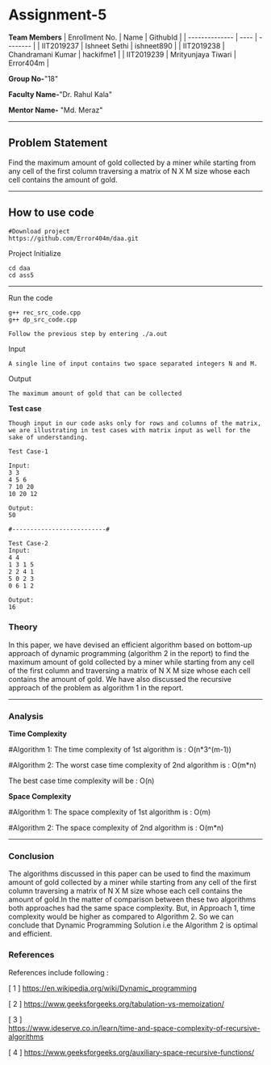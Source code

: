 # Assignment-5

**Team Members**
|   Enrollment No.  |   Name   | GithubId |
|   --------------  |   ----   | -------- |
|    IIT2019237  |   Ishneet Sethi | ishneet890 |
|    IIT2019238  |   Chandramani Kumar | hackifme1 | 
|    IIT2019239  |   Mrityunjaya Tiwari | Error404m  |

**Group No-**"18"

**Faculty Name-**"Dr. Rahul Kala"

**Mentor Name-** "Md. Meraz"

---
## Problem Statement
Find the maximum amount of gold collected  by a miner while starting from any cell of the first column traversing a matrix of N X M size whose each cell contains the amount of gold.

---
## How to use code
```
#Download project
https://github.com/Error404m/daa.git
```
Project Initialize 
```
cd daa
cd ass5

```
---

Run the code
```
g++ rec_src_code.cpp
g++ dp_src_code.cpp

Follow the previous step by entering ./a.out
```
Input
```
A single line of input contains two space separated integers N and M.
```

Output
```
The maximum amount of gold that can be collected 

```
**Test case**
```
Though input in our code asks only for rows and columns of the matrix, we are illustrating in test cases with matrix input as well for the sake of understanding.

Test Case-1

Input:
3 3
4 5 6
7 10 20 
10 20 12 

Output:
50

#--------------------------#

Test Case-2
Input:
4 4
1 3 1 5
2 2 4 1
5 0 2 3
0 6 1 2

Output:
16
```

### Theory
In this paper, we have devised an efficient algorithm based on bottom-up approach of dynamic programming (algorithm 2 in the report) to find the maximum amount of gold collected  by a miner while starting from any cell of the first column and traversing a matrix of N X M size whose each cell contains the amount of gold.
We have also discussed the recursive approach of the problem as algorithm 1 in the report.

---

### Analysis

**Time Complexity**

#Algorithm 1:
The time complexity of 1st algorithm is : O(n*3^(m-1))

#Algorithm 2:
The worst case time complexity of 2nd algorithm is : O(m*n)

The best case time complexity will be : O(n)

**Space Complexity**

#Algorithm 1:
The space complexity of 1st algorithm is : O(m)

#Algorithm 2:
The space complexity of 2nd algorithm is : O(m*n)

---

### Conclusion 

The algorithms discussed in this paper can be used to find the maximum amount of gold collected by a miner while starting from any cell of the first column traversing a matrix of N X M size whose each cell contains the amount of gold.In the matter of comparison between these two algorithms both approaches had the same space complexity. But, in Approach 1, time complexity would be higher as compared to Algorithm 2. So we can conclude that Dynamic Programming Solution i.e the Algorithm 2 is optimal and efficient.

### References

References include following :

[ 1 ]
https://en.wikipedia.org/wiki/Dynamic_programming

[ 2 ]
https://www.geeksforgeeks.org/tabulation-vs-memoization/
	
[ 3 ]    
https://www.ideserve.co.in/learn/time-and-space-complexity-of-recursive-algorithms

[ 4 ]
https://www.geeksforgeeks.org/auxiliary-space-recursive-functions/
